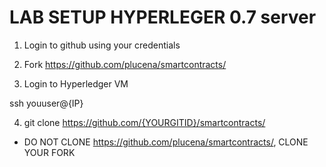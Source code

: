 LAB SETUP HYPERLEGER 0.7 server
================================

1. Login to github using your credentials

2. Fork https://github.com/plucena/smartcontracts/

3. Login to Hyperledger VM
  
ssh youuser@{IP}

4. git clone https://github.com/{YOURGITID}/smartcontracts/

* DO NOT CLONE https://github.com/plucena/smartcontracts/, CLONE YOUR FORK




